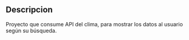 ## Descripcion
Proyecto que consume API del clima, para mostrar los datos al usuario según su búsqueda.

